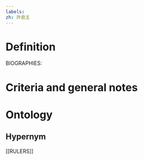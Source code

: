 ```yaml
---
labels: 
zh: 許君主
---
```


# Definition
BIOGRAPHIES:
# Criteria and general notes
# Ontology

## Hypernym
[[RULERS]]